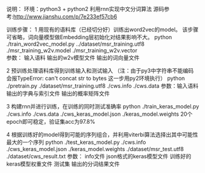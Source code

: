 说明：
环境：python3 + python2
利用rnn实现中文分词算法
源码参考:http://www.jianshu.com/p/7e233ef57cb6

训练步骤：
1 用现有的语料库（已经切分好）训练出word2vec的model。 该步骤可省略，词向量模型做Embedding层初始化对结果影响不大。
python ./train_word2vec_model.py ../dataset/msr_training.utf8 ./msr_training_w2v.model ./msr_training_w2v.vector  
参数： 输入语料 输出的w2v模型文件  输出的词向量文件

2 预训练处理语料库得到训练输入和测试输入 （注：由于py3中字符串不能编码 会报TypeError: can't concat str to bytes 这一步用py2环境执行）
python ./pretrain.py ./dataset/msr_training.utf8 ./cws.info ./cws.data
参数：输入语料 输出的字典与索引文件 输出的概率矩阵文件

3 构建rnn并进行训练，在训练的同时测试准确率
python ./train_keras_model.py ./cws.info ./cws.data ./cws_keras_model.json ./keras_model.weights 20个epoch即可稳定，验证集acc为97.8%

4 根据训练好的model得到可能的序列组合，并利用viterbi算法选择出其中可能性最大的一个序列
python ./test_keras_model.py ./cws.info ./cws_keras_model.json ./keras_model.weights ./dataset/msr_test.utf8 ./dataset/cws_result.txt
参数： info文件 json格式的keras模型文件 训练好的keras模型权重文件 测试集 输出的分词结果文件
